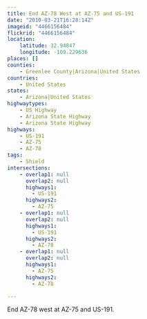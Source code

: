 ```yaml
---
title: End AZ-78 West at AZ-75 and US-191
date: "2010-03-21T16:28:14Z"
imageid: "4466156484"
flickrid: "4466156484"
location:
    latitude: 32.94847
    longitude: -109.229636
places: []
counties:
    - Greenlee County|Arizona|United States
countries:
    - United States
states:
    - Arizona|United States
highwaytypes:
    - US Highway
    - Arizona State Highway
    - Arizona State Highway
highways:
    - US-191
    - AZ-75
    - AZ-78
tags:
    - Shield
intersections:
    - overlap1: null
      overlap2: null
      highways1:
        - US-191
      highways2:
        - AZ-75
    - overlap1: null
      overlap2: null
      highways1:
        - US-191
      highways2:
        - AZ-78
    - overlap1: null
      overlap2: null
      highways1:
        - AZ-75
      highways2:
        - AZ-78

---
```

End AZ-78 west at AZ-75 and US-191.